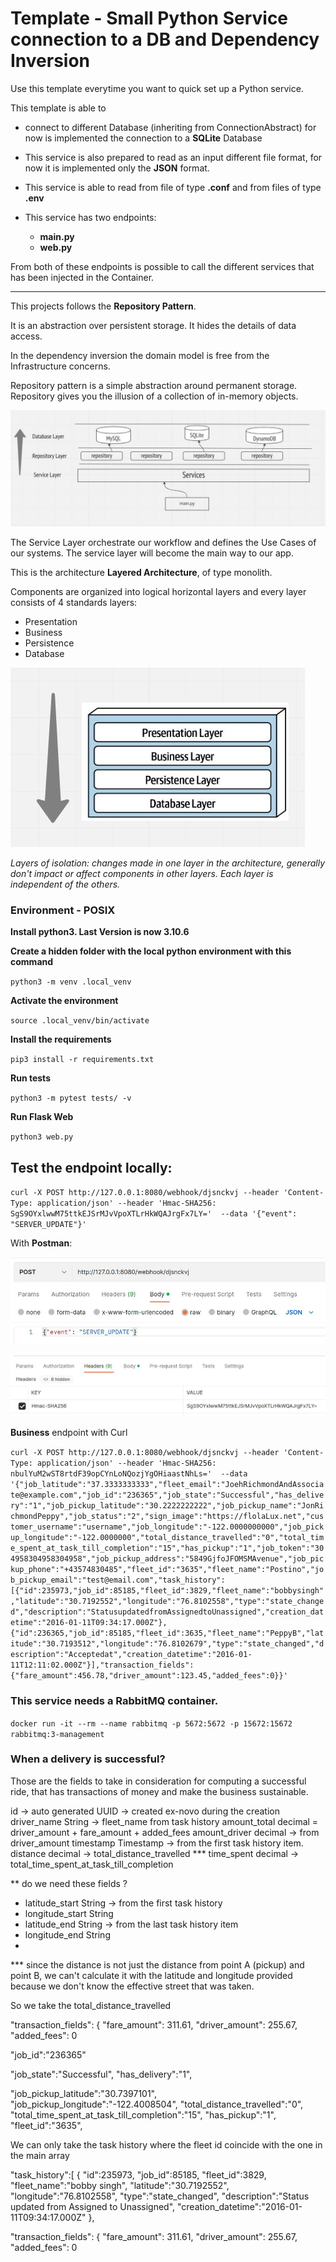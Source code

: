 # Template - Small Python Service connection to a DB and Dependency Inversion



Use this template everytime you want to quick set up a Python service.

This template is able to 
- connect to different Database (inheriting from ConnectionAbstract) 
for now is implemented the connection to a **SQLite** Database

- This service is also prepared to read as an input different file format, 
for now it is implemented only the **JSON** format.

- This service is able to read from file of type **.conf** and from files of type **.env**

- This service has two endpoints:
    - **main.py**
    - **web.py**

From both of these endpoints is possible to call the different services that
has been injected in the Container.

------------------

This projects follows the **Repository Pattern**.

It is an abstraction over persistent storage. It hides the details of data access.


In the dependency inversion the domain model is free from the Infrastructure concerns.

Repository pattern is a simple abstraction
around permanent storage. Repository gives you the illusion of a collection of in-memory objects.

![RepositoryPattern.jpg](static%2FRepositoryPattern.jpg)

The Service Layer orchestrate our workflow and defines the Use Cases of our systems.
The service layer will become the main way to our app.

This is the architecture **Layered Architecture**, of type monolith.

Components are organized into logical horizontal layers and every layer consists of 4 standards layers:

* Presentation
* Business
* Persistence
* Database

![Layers.jpg](static%2FLayers.jpg)

_Layers of isolation: changes made in one layer in the architecture, generally don't impact
or affect components in other layers.
Each layer is independent of the others._



### Environment - POSIX
**Install python3. Last Version is now 3.10.6**

**Create a hidden folder with the local python environment with this command**

`python3 -m venv .local_venv`


**Activate the environment**

`source .local_venv/bin/activate`

**Install the requirements**

`pip3 install -r requirements.txt`

**Run tests**

`python3 -m pytest tests/ -v`

**Run Flask Web**

`python3 web.py`

## Test the endpoint locally:

`curl -X POST http://127.0.0.1:8080/webhook/djsnckvj --header 'Content-Type: application/json' --header 'Hmac-SHA256: SgS9OYxlwwM75ttkEJSrMJvVpoXTLrHkWQAJrgFx7LY='  --data '{"event": "SERVER_UPDATE"}'
`

With **Postman**:

![postman-body.jpg](static%2Fpostman-body.jpg)

![postman-header.jpg](static%2Fpostman-header.jpg)


**Business** endpoint with Curl


`curl -X POST http://127.0.0.1:8080/webhook/djsnckvj --header 'Content-Type: application/json' --header 'Hmac-SHA256: nbulYuM2wST8rtdF39opCYnLoNQozjYgOHiaastNhLs='  --data '{"job_latitude":"37.3333333333","fleet_email":"JoehRichmondAndAssociate@example.com","job_id":"236365","job_state":"Successful","has_delivery":"1","job_pickup_latitude":"30.2222222222","job_pickup_name":"JonRichmondPeppy","job_status":"2","sign_image":"https://flolaLux.net","customer_username":"username","job_longitude":"-122.0000000000","job_pickup_longitude":"-122.0000000","total_distance_travelled":"0","total_time_spent_at_task_till_completion":"15","has_pickup":"1","job_token":"304958304958304958","job_pickup_address":"5849GjfoJFOMSMAvenue","job_pickup_phone":"+43574830485","fleet_id":"3635","fleet_name":"Postino","job_pickup_email":"test@email.com","task_history":[{"id":235973,"job_id":85185,"fleet_id":3829,"fleet_name":"bobbysingh","latitude":"30.7192552","longitude":"76.8102558","type":"state_changed","description":"StatusupdatedfromAssignedtoUnassigned","creation_datetime":"2016-01-11T09:34:17.000Z"},{"id":236365,"job_id":85185,"fleet_id":3635,"fleet_name":"PeppyB","latitude":"30.7193512","longitude":"76.8102679","type":"state_changed","description":"Acceptedat","creation_datetime":"2016-01-11T12:11:02.000Z"}],"transaction_fields":{"fare_amount":456.78,"driver_amount":123.45,"added_fees":0}}'
`


### This service needs a RabbitMQ container.


`docker run -it --rm --name rabbitmq -p 5672:5672 -p 15672:15672 rabbitmq:3-management`



### When a delivery is successful? ###

Those are the fields to take in consideration for computing a successful ride,
that has transactions of money and make the business sustainable.

id	-> auto generated
UUID -> created ex-novo during the creation
driver_name	String -> fleet_name from task history
amount_total	decimal = driver_amount + fare_amount + added_fees
amount_driver	decimal -> from driver_amount
timestamp	Timestamp -> from the first task history item.
distance	decimal -> total_distance_travelled ***
time_spent	decimal -> total_time_spent_at_task_till_completion


** do we need these fields ?
- latitude_start	String -> from the first task history
- longitude_start	String
- latitude_end	String -> from the last task history item
- longitude_end	String
- 
*** since the distance is not just the distance from point A (pickup) and point B, 
we can't calculate it with the latitude and longitude provided because 
we don't know the effective street that was taken.

So we take the total_distance_travelled 

"transaction_fields": {
    "fare_amount": 311.61,
    "driver_amount": 255.67,
    "added_fees": 0 


"job_id":"236365"


  "job_state":"Successful",
  "has_delivery":"1",

  "job_pickup_latitude":"30.7397101",
  "job_pickup_longitude":"-122.4008504",
  "total_distance_travelled":"0",
  "total_time_spent_at_task_till_completion":"15",
  "has_pickup":"1",
  "fleet_id":"3635",

We can only take the task history where the fleet id coincide with the one in the main array

 
  "task_history":[
    {
      "id":235973,
      "job_id":85185,
      "fleet_id":3829,
      "fleet_name":"bobby singh",
      "latitude":"30.7192552",
      "longitude":"76.8102558",
      "type":"state_changed",
      "description":"Status updated from Assigned to Unassigned",
      "creation_datetime":"2016-01-11T09:34:17.000Z"
    },

  "transaction_fields": {
    "fare_amount": 311.61,
    "driver_amount": 255.67,
    "added_fees": 0 
  